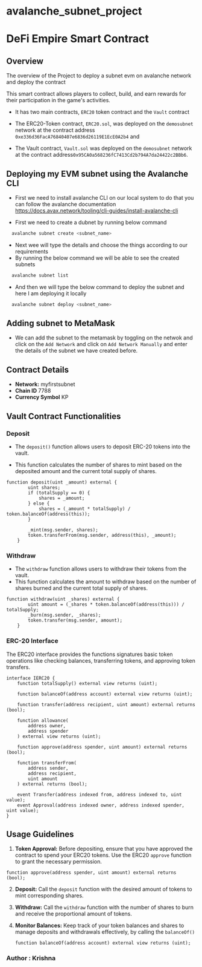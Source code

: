 # avalanche_subnet_project

# DeFi Empire Smart Contract

## Overview
The overview of the Project to deploy a subnet evm on avalanche network and deploy the contract

This smart contract allows players to collect, build, and earn rewards for their participation in the game's activities.

- It has two main contracts, `ERC20` token contract and the `Vault` contract

- The ERC20-Token contract, `ERC20.sol`, was deployed on the `demosubnet` network at the contract address `0xe336d36FacA76840407e6836d26119E1EcE0A2b4` and
- The Vault contract, `Vault.sol` was deployed on the `demosubnet` network at the contract address`0x95CA0a568236fC7413Cd2b794A7da24422c2BBb6`.

## Deploying my EVM subnet using the Avalanche CLI

- First we need to install avalanche CLI on our local system to do that you can follow the avalanche documentation https://docs.avax.network/tooling/cli-guides/install-avalanche-cli

- First we need to create a dubnet by running below command 
```bash
  avalanche subnet create <subnet_name>
```
- Next wee will type the details and choose the things according to our requirements
- By running the below command we will be able to see the created subnets
```bash
  avalanche subnet list
```
- And then we will type the below command to deploy the subnet and here I am deploying it locally
```bash
  avalanche subnet deploy <subnet_name>
```
## Adding subnet to MetaMask
- We can add the subnet to the metamask by toggling on the netwok and click on the `Add Network` and click on `Add Network Manually` and enter the details of the subnet we have created before.

## Contract Details
- **Network:** myfirstsubnet
- **Chain ID** 7788
- **Currency Symbol** KP

## Vault Contract Functionalities
### Deposit

- The `deposit()` function allows users to deposit ERC-20 tokens into the vault.

- This function calculates the number of shares to mint based on the deposited amount and the current total supply of shares.

```solidity
function deposit(uint _amount) external {
        uint shares;
        if (totalSupply == 0) {
            shares = _amount;
        } else {
            shares = (_amount * totalSupply) / token.balanceOf(address(this));
        }

        _mint(msg.sender, shares);
        token.transferFrom(msg.sender, address(this), _amount);
    }

```

### Withdraw

- The `withdraw` function allows users to withdraw their tokens from the vault.
- This function calculates the amount to withdraw based on the number of shares burned and the current total supply of shares.

```solidity
function withdraw(uint _shares) external {
        uint amount = (_shares * token.balanceOf(address(this))) / totalSupply;
        _burn(msg.sender, _shares);
        token.transfer(msg.sender, amount);
    }
```

### ERC-20 Interface

The ERC20 interface provides the functions signatures basic token operations like checking balances, transferring tokens, and approving token transfers.

```solidity
interface IERC20 {
    function totalSupply() external view returns (uint);

    function balanceOf(address account) external view returns (uint);

    function transfer(address recipient, uint amount) external returns (bool);

    function allowance(
        address owner,
        address spender
    ) external view returns (uint);

    function approve(address spender, uint amount) external returns (bool);

    function transferFrom(
        address sender,
        address recipient,
        uint amount
    ) external returns (bool);

    event Transfer(address indexed from, address indexed to, uint value);
    event Approval(address indexed owner, address indexed spender, uint value);
}
```

## Usage Guidelines

1. **Token Approval:**
   Before depositing, ensure that you have approved the contract to spend your ERC20 tokens. Use the ERC20 `approve` function to grant the necessary permission.

```solidity
function approve(address spender, uint amount) external returns (bool);
```

2. **Deposit:**
   Call the `deposit` function with the desired amount of tokens to mint corresponding shares.

3. **Withdraw:**
   Call the `withdraw` function with the number of shares to burn and receive the proportional amount of tokens.

4. **Monitor Balances:**
   Keep track of your token balances and shares to manage deposits and withdrawals effectively, by calling the `balanceOf()`

   ```solidity
   function balanceOf(address account) external view returns (uint);
   ```

### Author : Krishna
